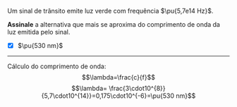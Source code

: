 Um sinal de trânsito emite luz verde com frequência $\pu{5,7e14 Hz}$.

**Assinale** a alternativa que mais se aproxima do comprimento de onda da luz emitida pelo sinal.

- [x] $\pu{530 nm}$

---

Cálculo do comprimento de onda:
$$\lambda=\frac{c}{f}$$
$$\lambda= \frac{3\cdot10^{8}}{5,7\cdot10^{14}}=0,175\cdot10^{-6}=\pu{530 nm}$$
